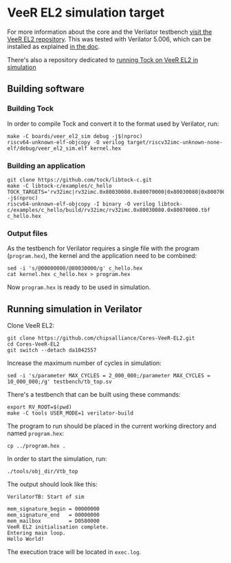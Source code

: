# VeeR EL2 simulation target

For more information about the core and the Verilator testbench [visit the VeeR EL2 repository](https://github.com/chipsalliance/Cores-VeeR-EL2).
This was tested with Verilator 5.006, which can be installed as explained [in the doc](https://verilator.org/guide/latest/install.html).

There's also a repository dedicated to [running Tock on VeeR EL2 in simulation](https://github.com/chipsalliance/VeeR-EL2-tock-example)

## Building software

### Building Tock

In order to compile Tock and convert it to the format used by Verilator, run:

    make -C boards/veer_el2_sim debug -j$(nproc)
    riscv64-unknown-elf-objcopy -O verilog target/riscv32imc-unknown-none-elf/debug/veer_el2_sim.elf kernel.hex

### Building an application

    git clone https://github.com/tock/libtock-c.git
    make -C libtock-c/examples/c_hello TOCK_TARGETS='rv32imc|rv32imc.0x80030080.0x80070000|0x80030080|0x80070000' -j$(nproc)
    riscv64-unknown-elf-objcopy -I binary -O verilog libtock-c/examples/c_hello/build/rv32imc/rv32imc.0x80030080.0x80070000.tbf c_hello.hex

### Output files

As the testbench for Verilator requires a single file with the program (`program.hex`), the kernel and the application need to be combined:

    sed -i 's/@00000000/@80030000/g' c_hello.hex
    cat kernel.hex c_hello.hex > program.hex

Now `program.hex` is ready to be used in simulation.

## Running simulation in Verilator

Clone VeeR EL2:

    git clone https://github.com/chipsalliance/Cores-VeeR-EL2.git
    cd Cores-VeeR-EL2
    git switch --detach da1042557

Increase the maximum number of cycles in simulation:

    sed -i 's/parameter MAX_CYCLES = 2_000_000;/parameter MAX_CYCLES = 10_000_000;/g' testbench/tb_top.sv

There's a testbench that can be built using these commands:

    export RV_ROOT=$(pwd)
    make -C tools USER_MODE=1 verilator-build

The program to run should be placed in the current working directory and named `program.hex`:

    cp ../program.hex .

In order to start the simulation, run:

    ./tools/obj_dir/Vtb_top

The output should look like this:

    VerilatorTB: Start of sim

    mem_signature_begin = 00000000
    mem_signature_end   = 00000000
    mem_mailbox         = D0580000
    VeeR EL2 initialisation complete.
    Entering main loop.
    Hello World!

The execution trace will be located in `exec.log`.
